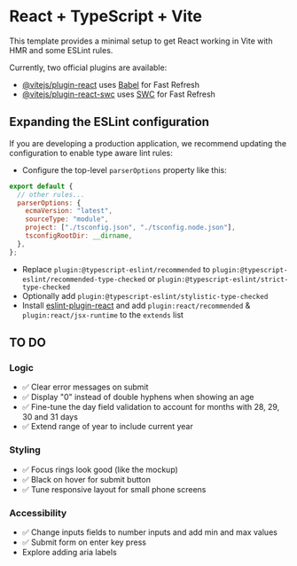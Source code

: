 # React + TypeScript + Vite

This template provides a minimal setup to get React working in Vite with HMR and some ESLint rules.

Currently, two official plugins are available:

- [@vitejs/plugin-react](https://github.com/vitejs/vite-plugin-react/blob/main/packages/plugin-react/README.md) uses [Babel](https://babeljs.io/) for Fast Refresh
- [@vitejs/plugin-react-swc](https://github.com/vitejs/vite-plugin-react-swc) uses [SWC](https://swc.rs/) for Fast Refresh

## Expanding the ESLint configuration

If you are developing a production application, we recommend updating the configuration to enable type aware lint rules:

- Configure the top-level `parserOptions` property like this:

```js
export default {
  // other rules...
  parserOptions: {
    ecmaVersion: "latest",
    sourceType: "module",
    project: ["./tsconfig.json", "./tsconfig.node.json"],
    tsconfigRootDir: __dirname,
  },
};
```

- Replace `plugin:@typescript-eslint/recommended` to `plugin:@typescript-eslint/recommended-type-checked` or `plugin:@typescript-eslint/strict-type-checked`
- Optionally add `plugin:@typescript-eslint/stylistic-type-checked`
- Install [eslint-plugin-react](https://github.com/jsx-eslint/eslint-plugin-react) and add `plugin:react/recommended` & `plugin:react/jsx-runtime` to the `extends` list

## TO DO

### Logic

- ✅ Clear error messages on submit
- ✅ Display "0" instead of double hyphens when showing an age
- ✅ Fine-tune the day field validation to account for months with 28, 29, 30 and 31 days
- ✅ Extend range of year to include current year

### Styling

- ✅ Focus rings look good (like the mockup)
- ✅ Black on hover for submit button
- ✅ Tune responsive layout for small phone screens

### Accessibility

- ✅ Change inputs fields to number inputs and add min and max values
- ✅ Submit form on enter key press
- Explore adding aria labels
